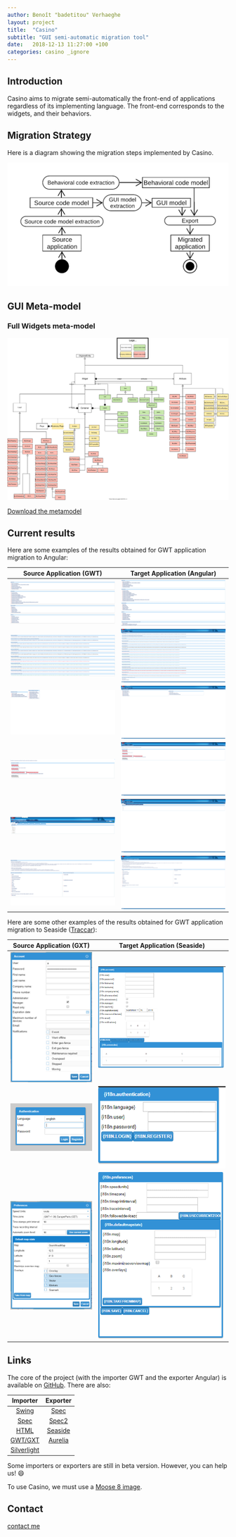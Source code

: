 ```yaml
---
author: Benoît "badetitou" Verhaeghe
layout: project
title:  "Casino"
subtitle: "GUI semi-automatic migration tool"
date:   2018-12-13 11:27:00 +100
categories: casino _ignore
---
```


## Introduction

Casino aims to migrate semi-automatically the front-end of applications regardless of its implementing language.
The front-end corresponds to the widgets, and their behaviors.

## Migration Strategy

Here is a diagram showing the migration steps implemented by Casino.

![Migration process](img/migrationProcess.png)

## GUI Meta-model

### Full Widgets meta-model

![Full widgets metamodel](img/Metamodels-Widgets-full.svg)

[Download the metamodel](img/Metamodels-Widgets-full.svg)

## Current results

Here are some examples of the results obtained for GWT application migration to Angular:

|        Source Application (GWT)         |          Target Application (Angular)           |
| :-------------------------------------: | :---------------------------------------------: |
|    ![Home GWT](img/cmp/gwt/home.png)    |    ![Home Angular](img/cmp/angular/home.png)    |
| ![Libelle GWT](img/cmp/gwt/libelle.png) | ![Libelle Angular](img/cmp/angular/libelle.png) |
|     ![Nav GWT](img/cmp/gwt/nav.png)     |     ![Nav Angular](img/cmp/angular/nav.png)     |
|    ![Nav2 GWT](img/cmp/gwt/nav2.png)    |    ![Nav2 Angular](img/cmp/angular/nav2.png)    |
|  ![Onglet GWT](img/cmp/gwt/onglet.png)  |  ![Onglet Angular](img/cmp/angular/onglet.png)  |
|  ![uiDesk GWT](img/cmp/gwt/uiDesk.png)  |  ![uiDesk Angular](img/cmp/angular/uiDesk.png)  |

Here are some other examples of the results obtained for GWT application migration to Seaside ([Traccar](https://www.traccar.org/)):

|              Source Application (GXT)               |                Target Application (Seaside)                 |
| :-------------------------------------------------: | :---------------------------------------------------------: |
|     ![Account GXT](img/traccar/gxt/account.png)     |     ![Account Angular](img/traccar/seaside/account.png)     |
|       ![Login GXT](img/traccar/gxt/login.png)       |       ![Login Angular](img/traccar/seaside/login.png)       |
| ![Preferences GWT](img/traccar/gxt/preferences.png) | ![Preferences Angular](img/traccar/seaside/preferences.png) |

## Links

The core of the project (with the importer GWT and the exporter Angular) is available on [GitHub](https://github.com/badetitou/Casino).
There are also:

|                                Importer                                 |                            Exporter                             |
| :---------------------------------------------------------------------: | :-------------------------------------------------------------: |
|       [Swing](https://github.com/badetitou/Casino-Swing-Importer)       |    [Spec](https://github.com/badetitou/Casino-Spec-Exporter)    |
|        [Spec](https://github.com/badetitou/Casino-Spec-Importer)        |   [Spec2](https://github.com/badetitou/Casino-Spec2-Exporter)   |
|        [HTML](https://github.com/badetitou/Casino-HTML-Importer)        | [Seaside](https://github.com/badetitou/Casino-Seaside-Exporter) |
|       [GWT/GXT](https://github.com/badetitou/Casino-GWT-Importer)       | [Aurelia](https://github.com/badetitou/Casino-Aurelia-Exporter) |
| [Silverlight](https://github.com/badetitou/Casino-Silverlight-Importer) |                                                                 |

Some importers or exporters are still in beta version.
However, you can help us! :smile:

To use Casino, we must use a [Moose 8 image](https://moosetechnology.github.io/moose-wiki/Beginners/InstallMoose.html).

## Contact

[contact me](mailto:badetitou@gmail.com)
